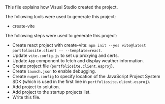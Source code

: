 This file explains how Visual Studio created the project.

The following tools were used to generate this project:
- create-vite

The following steps were used to generate this project:
- Create react project with create-vite: `npm init --yes vite@latest portfoliosite.client -- --template=react`.
- Update `vite.config.js` to set up proxying and certs.
- Update `App` component to fetch and display weather information.
- Create project file (`portfoliosite.client.esproj`).
- Create `launch.json` to enable debugging.
- Create `nuget.config` to specify location of the JavaScript Project System SDK (which is used in the first line in `portfoliosite.client.esproj`).
- Add project to solution.
- Add project to the startup projects list.
- Write this file.
